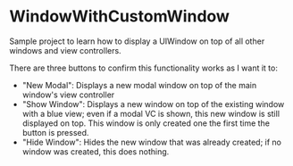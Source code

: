 # WindowWithCustomWindow

Sample project to learn how to display a UIWindow on top of all other windows and view controllers.

There are three buttons to confirm this functionality works as I want it to:
- "New Modal": Displays a new modal window on top of the main window's view controller
- "Show Window": Displays a new window on top of the existing window with a blue view; even if a modal VC is shown, this new window is still displayed on top. This window is only created one the first time the button is pressed. 
- "Hide Window": Hides the new window that was already created; if no window was created, this does nothing. 
